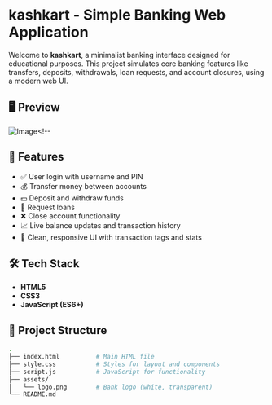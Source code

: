 # kashkart - Simple Banking Web Application

Welcome to **kashkart**, a minimalist banking interface designed for educational purposes. This project simulates core banking features like transfers, deposits, withdrawals, loan requests, and account closures, using a modern web UI.

## 🖥️ Preview

![Image](https://github.com/user-attachments/assets/8c8df2aa-555a-4027-9db3-f189396c2967)<!-- 

## 🚀 Features

- ✅ User login with username and PIN
- 💰 Transfer money between accounts
- 💵 Deposit and withdraw funds
- 🏦 Request loans
- ❌ Close account functionality
- 📈 Live balance updates and transaction history
- 🌙 Clean, responsive UI with transaction tags and stats

## 🛠️ Tech Stack

- **HTML5**
- **CSS3**
- **JavaScript (ES6+)**

## 📂 Project Structure

```bash
.
├── index.html          # Main HTML file
├── style.css           # Styles for layout and components
├── script.js           # JavaScript for functionality
├── assets/
│   └── logo.png        # Bank logo (white, transparent)
└── README.md
